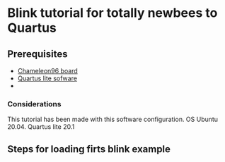 # Blink tutorial for totally newbees to Quartus
## Prerequisites
* [Chameleon96 board](https://www.96boards.org/product/chameleon96/)
* [Quartus lite sofware](https://fpgasoftware.intel.com/?edition=lite)
* 

### Considerations
This tutorial has been made with this software configuration. OS Ubuntu 20.04. Quartus lite 20.1

## Steps for loading firts blink example
